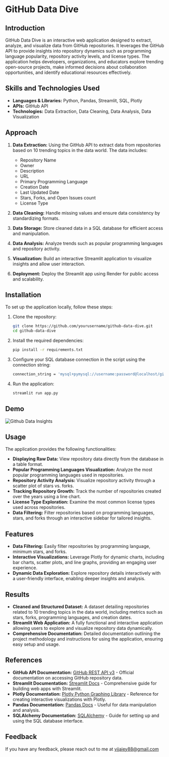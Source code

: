 # GitHub Data Dive

## Introduction
GitHub Data Dive is an interactive web application designed to extract, analyze, and visualize data from GitHub repositories. It leverages the GitHub API to provide insights into repository dynamics such as programming language popularity, repository activity levels, and license types. The application helps developers, organizations, and educators explore trending open-source projects, make informed decisions about collaboration opportunities, and identify educational resources effectively.

## Skills and Technologies Used
- **Languages & Libraries:** Python, Pandas, Streamlit, SQL, Plotly
- **APIs:** GitHub API
- **Technologies:** Data Extraction, Data Cleaning, Data Analysis, Data Visualization


## Approach
1. **Data Extraction:** Using the GitHub API to extract data from repositories based on 10 trending topics in the data world. The data includes:
   - Repository Name
   - Owner
   - Description
   - URL
   - Primary Programming Language
   - Creation Date
   - Last Updated Date
   - Stars, Forks, and Open Issues count
   - License Type

2. **Data Cleaning:** Handle missing values and ensure data consistency by standardizing formats.

3. **Data Storage:** Store cleaned data in a SQL database for efficient access and manipulation.

4. **Data Analysis:** Analyze trends such as popular programming languages and repository activity.

5. **Visualization:** Build an interactive Streamlit application to visualize insights and allow user interaction.

6. **Deployment:** Deploy the Streamlit app using Render for public access and scalability.

## Installation
To set up the application locally, follow these steps:

1. Clone the repository:
   ```bash
   git clone https://github.com/yourusername/github-data-dive.git
   cd github-data-dive
   
2. Install the required dependencies:
   ```bash
   pip install -r requirements.txt
   
3. Configure your SQL database connection in the script using the connection string:
   ```bash
   connection_string = 'mysql+pymysql://username:password@localhost/github_data'

4. Run the application:
   ```bash
   streamlit run app.py

## Demo

![Github Data Insights]([https://github.com/Vijaiey88/github_data_insights/issues/1#issue-2596771774](https://github.com/user-attachments/assets/4d65d95b-93cc-4bdb-9c5d-4aa2cc919610))

## Usage
The application provides the following functionalities:
- **Displaying Raw Data:** View repository data directly from the database in a table format.
- **Popular Programming Languages Visualization:** Analyze the most popular programming languages used in repositories.
- **Repository Activity Analysis:** Visualize repository activity through a scatter plot of stars vs. forks.
- **Tracking Repository Growth:** Track the number of repositories created over the years using a line chart.
- **License Type Exploration:** Examine the most common license types used across repositories.
- **Data Filtering:** Filter repositories based on programming languages, stars, and forks through an interactive sidebar for tailored insights.

## Features
- **Data Filtering:** Easily filter repositories by programming language, minimum stars, and forks.
- **Interactive Visualizations:** Leverage Plotly for dynamic charts, including bar charts, scatter plots, and line graphs, providing an engaging user experience.
- **Dynamic Data Exploration:** Explore repository details interactively with a user-friendly interface, enabling deeper insights and analysis.

## Results
- **Cleaned and Structured Dataset:** A dataset detailing repositories related to 10 trending topics in the data world, including metrics such as stars, forks, programming languages, and creation dates.
- **Streamlit Web Application:** A fully functional and interactive application allowing users to explore and visualize repository data dynamically.
- **Comprehensive Documentation:** Detailed documentation outlining the project methodology and instructions for using the application, ensuring easy setup and usage.

## References
   - **GitHub API Documentation:** [GitHub REST API v3](https://docs.github.com/en/rest) - Official documentation on accessing GitHub repository data.
   - **Streamlit Documentation:** [Streamlit Docs](https://docs.streamlit.io/) - Comprehensive guide for building web apps with Streamlit.
   - **Plotly Documentation:** [Plotly Python Graphing Library](https://plotly.com/python/) - Reference for creating interactive visualizations with Plotly.
   - **Pandas Documentation:** [Pandas Docs](https://pandas.pydata.org/pandas-docs/stable/) - Useful for data manipulation and analysis.
   - **SQLAlchemy Documentation:** [SQLAlchemy](https://docs.sqlalchemy.org/en/14/) - Guide for setting up and using the SQL database interface.

## Feedback
If you have any feedback, please reach out to me at vijaiey88@gmail.com
